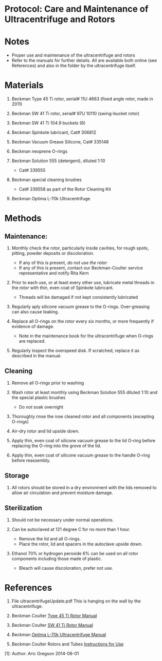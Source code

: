 Protocol: Care and Maintenance of Ultracentrifuge and Rotors
==================================================

# Notes
-   Proper use and maintenance of the ultracentrifuge and rotors 
-   Refer to the manuals for further details. All are available both online (see References) and also in the folder by the ultracentrifuge itself.

# Materials

1.  Beckman Type 45 Ti rotor, serial\# 11U 4663 (fixed angle rotor, made in 2011)

2.  Beckman SW 41 Ti rotor, serial# 97U 10110 (swing-bucket rotor)

3.  Beckman SW 41 Ti 104.9 buckets (6)

2.  Beckman Spinkote lubricant, Cat\# 306812

3.  Beckman Vacuum Grease Silicone, Cat\# 335148

4.  Beckman neoprene O-rings 

4.  Beckman Solution 555 (detergent), diluted 1:10
    - Cat\# 339555

5.  Beckman special cleaning brushes
    - Cat\# 339558 as part of the Rotor Cleaning Kit

5.  Beckman Optima L-70k Ultracentrifuge


# Methods

## Maintenance:

1.  Monthly check the rotor, particularly inside cavities, for rough spots, pitting, powder deposits or discoloration.
    -  If any of this is present, *do not use the rotor*
    -  If any of this is present, contact our Beckman-Coulter service representative and notify Rita Kern

2.  Prior to each use, or at least every other use, lubricate metal threads in the rotor with thin, even coat of Spinkote lubricant.
    -  Threads will be damaged if not kept consistently lubricated

3.  Regularly aply silicone vacuum grease to the O-rings. Over-greasing can also cause leaking. 

4.  Replace all O-rings on the rotor every six months, or more frequently if evidence of damage.
    - Note in the maintenance book for the ultracentrifuge when O-rings are replaced.

5.  Regularly inspect the overspeed disk. If scratched, replace it as described in the manual. 

## Cleaning

1.  Remove all O-rings prior to washing

1.  Wash rotor at least monthly using Beckman Solution 555 diluted 1:10 and the special plastic brushes
    - Do *not* soak overnight

2.  Thoroughly rinse the now cleaned rotor and all components (excepting O-rings)

3.  Air-dry rotor and lid upside down.

4.  Apply thin, even coat of silicone vacuum grease to the lid O-ring before replacing the O-ring into the grove of the lid.

5.  Apply thin, even coat of silicone vacuum grease to the handle O-ring before reassembly.

## Storage

1.  All rotors should be stored in a dry environment with the lids removed to allow air circulation and prevent moisture damage.

## Sterilization

1.  Should not be necessary under normal operations.

2.  Can be autoclaved at 121 degree C for no more than 1 hour.
    -  Remove the lid and all O-rings.
    -  Place the rotor, lid and spacers in the autoclave upside down.

3.  Ethanol 70% or hydrogen peroxide 6% can be used on all rotor components including those made of plastic.
    -  Bleach will cause discoloration, prefer not use.

# References

1.  File ultracentrifugeUpdate.pdf This is hanging on the wall by the ultracentrifuge. 

2.  Beckman Coulter [Type 45 Ti Rotor Manual](https://github.com/agregson/fitzlab/blob/protocols/Rotortype45Ti.pdf)

3.  Beckman Coulter [SW 41 Ti Rotor Manual](https://github.com/agregson/fitzlab/blob/protocols/RotortypeSW41Ti.pdf)

4.  Beckman [Optima L-70k Ultracentrifuge Manual](https://github.com/agregson/fitzlab/blob/protocols/L-90KUltraManual.pdf)

5.  Beckman Coulter Rotors and Tubes [Instructions for Use](https://github.com/agregson/fitzlab/blob/protocols/RotorsTubesInstructionsBeckman2014.pdf)

[1]: Author: Aric Gregson 2014-08-01
